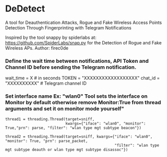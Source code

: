 # DeDetect

A tool for Deauthentication Attacks, Rogue and Fake Wireless Access Points Detection Through Fingerprinting with Telegram Notifications

Inspired by the tool snappy by spiderlabs at: https://github.com/SpiderLabs/snap.py for the Detection of Rogue and Fake Wireless APs.
Author: firec0de


### Define the wait time between notifications, API Token and Channel ID before sending the Telegram notification.
wait_time = X # in seconds
TOKEN = "XXXXXXXXXXXXXXXXXX"
chat_id = "XXXXXXXXXX" # Telegram channel ID
### Set interface name Ex: "wlan0" Tool sets the interface on Monitor by default otherwise remove Monitor:True from thread arguments and set it on monitor mode yourself"
    thread1 = threading.Thread(target=sniff,
                               kwargs={"iface": "wlan0", "monitor": True,"prn": parse, "filter": "wlan type mgt subtype beacon"})
    
    thread2 = threading.Thread(target=sniff, kwargs={"iface": "wlan0", "monitor": True, "prn": parse_packet,  
                                                     "filter": "wlan type mgt subtype deauth or wlan type mgt subtype disassoc"})
